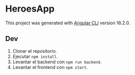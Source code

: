 # HeroesApp

This project was generated with [Angular CLI](https://github.com/angular/angular-cli) version 16.2.0.

## Dev

1. Clonar el repositorio.
2. Ejecutar `npm install`.
3. Levantar el backend con `npm run backend`.
4. Levantar el frontend con `npm start`.
